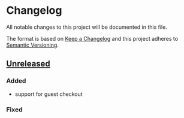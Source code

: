 # Changelog

All notable changes to this project will be documented in this file.

The format is based on [Keep a Changelog](http://keepachangelog.com/) and this project adheres to [Semantic Versioning](http://semver.org/).

## [Unreleased]
### Added
- support for guest checkout
### Fixed

[Unreleased]: https://stash.localdev.cc/projects/SGX/repos/magento-cart/compare/commits?targetBranch=refs%2Ftags%2Fv1.0.7&sourceBranch=refs%2Fheads%2Fmaster
